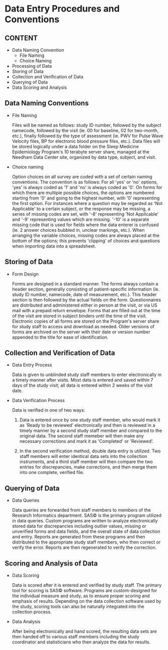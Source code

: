 Data Entry Procedures and Conventions
=====================================

CONTENT
-------

* Data Naming Convention
	- File Naming
	- Choice Naming
* Processing of Data
* Storing of Data
* Collection and Verification of Data
* Querying of Data
* Data Scoring and Analysis

Data Naming Conventions
-----------------------

* File Naming

	Files will be named as follows: study ID number, followed by the
	subject namecode, followed by the visit (ie. 00 for baseline, 02 
	for two-month, etc.), finally followed by the type of assessment 
 	(ie. PWV for Pulse Wave Velocity files, BP for electronic blood 
 	pressure files, etc.). Data files will be stored logically under 
 	a data folder on the Sleep Medicine Epidemiology Program's 10 
 	terabyte server share, managed at the Needham Data Center site, 
 	organized by data type, subject, and visit.

 * Choice naming

 	Option choices on all survey are coded with a set of certain
 	naming conventions. The convention is as follows: For all
 	'yes' or 'no' options, 'yes' is always coded as '1' and 'no'
 	is always coded as '0'. On forms for which there are multiple
 	possible choices, the options are numbered starting from '0'
 	and going to the highest number, with '0' representing the 
 	first option. For instances where a question may be regarded
 	as 'Not Applicable' to a certain subject, or the response may 
 	be missing, a series of missing codes are set, with '-8' 
 	representing 'Not Applicable' and '-9' representing values 
 	which are missing. '-10' is a separate missing code that is 
 	used for fields where the data enterer is confused (ie. 2 answer 
 	choices bubbled in, unclear markings, etc.). When arranging the
 	variable choices, missing codes are always placed at the bottom
 	of the options; this prevents 'clipping' of choices and questions
 	when importing data into a spreadsheet.

 Storing of Data
 ---------------

 * Form Design

 	Forms are designed in a standard manner. The forms always contain 
 	a header section, generally consisting of patient-specific 
 	information (ie. study ID number, namecode, date of measurement,
 	etc.). This header section is then followed by the actual fields
 	on the form. Questionnaires are distributed and administered 
 	either in person at the visit, or via US mail with a prepaid 
 	return  envelope. Forms that are filled out at the time of the 
 	visit are stored in subject binders until the time of the visit. 
 	Electronic copies of all forms are stored on the Program's server 
 	share for study staff to access and download as needed. Older 
 	versions of forms are archived on the server with their date or 
 	version number appended to the title for ease of identification.

 Collection and Verification of Data
 -----------------------------------

 * Data Entry Process

 	Data is given to unblinded study staff members to enter 
 	electronically in a timely manner after visits. Most data is
 	entered and saved within 7 days of the study visit; all data is 
 	entered within 2 weeks of the visit date.

 * Data Verification Process

 	Data is verified in one of two ways:

 	1) Data is entered once by one study staff member, who would mark 
 	it as 'Ready to be reviewed' electronically and then is reviewed 
 	in a timely manner by a second study staff member and compared to 
 	the original data. The second staff memeber will then make any
 	necessary corrections and mark it as 'Completed' or 'Reviewed'.

 	2) In the second verification method, double data entry is 
 	utilized. Two staff members will enter identical data sets into 
 	the collection instruments, and a third staff member will then
 	compare the two entries for discrepancies, make corrections, and
 	then merge them into one complete, verified file.

 Querying of Data
 ----------------

 * Data Queries

 	Data queries are forwarded from staff members to members of the
 	Research Informatics department. SAS© is the primary program
 	utilized in data queries. Custom programs are written to analyze
 	electronically stored data for discrepancies including outlier
 	values, missing or unverified forms and data fields, and the 
 	overall state of data collection and entry. Reports are generated
 	from these programs and then distributed to the appropriate study
 	staff members, who then correct or verify the error. Reports are
 	then regenerated to verify the correction.

 Scoring and Analysis of Data
 ----------------------------

 * Data Scoring

 	Data is scored after it is entered and verified by study staff.
 	The primary tool for scoring is SAS© software. Programs are 
 	custom-designed for the individual measure and study, as to ensure
 	proper scoring and emphasis of results. Depending on the data 
 	collection software used by the study, scoring tools can also be
 	naturally integrated into the collection process.

 * Data Analysis

 	After being electronically and hand scored, the resulting data 
 	sets are then handed off to various staff members including the
 	study coordinator and statisticians who then analyze the data for
 	results.